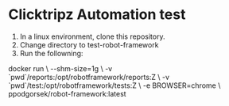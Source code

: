 # Clicktripz Automation test

1. In a linux environment, clone this repository.
2. Change directory to test-robot-framework
3. Run the followning:

docker run \\ 
    --shm-size=1g \\ 
    -v \`pwd\`/reports:/opt/robotframework/reports:Z \\ 
    -v \`pwd\`/test:/opt/robotframework/tests:Z \\ 
    -e BROWSER=chrome \\ 
    ppodgorsek/robot-framework:latest
